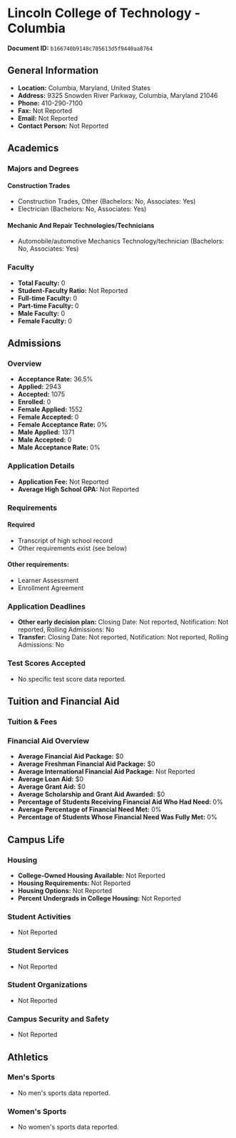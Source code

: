# Lincoln College of Technology - Columbia

**Document ID:** `b166740b9148c705613d5f9440aa8764`

## General Information

- **Location:** Columbia, Maryland, United States
- **Address:** 9325 Snowden River Parkway, Columbia, Maryland 21046
- **Phone:** 410-290-7100
- **Fax:** Not Reported
- **Email:** Not Reported
- **Contact Person:** Not Reported

## Academics

### Majors and Degrees

#### Construction Trades

- Construction Trades, Other (Bachelors: No, Associates: Yes)
- Electrician (Bachelors: No, Associates: Yes)

#### Mechanic And Repair Technologies/Technicians

- Automobile/automotive Mechanics Technology/technician (Bachelors: No, Associates: Yes)

### Faculty

- **Total Faculty:** 0
- **Student-Faculty Ratio:** Not Reported
- **Full-time Faculty:** 0
- **Part-time Faculty:** 0
- **Male Faculty:** 0
- **Female Faculty:** 0

## Admissions

### Overview

- **Acceptance Rate:** 36.5%
- **Applied:** 2943
- **Accepted:** 1075
- **Enrolled:** 0
- **Female Applied:** 1552
- **Female Accepted:** 0
- **Female Acceptance Rate:** 0%
- **Male Applied:** 1371
- **Male Accepted:** 0
- **Male Acceptance Rate:** 0%

### Application Details

- **Application Fee:** Not Reported
- **Average High School GPA:** Not Reported

### Requirements

#### Required

- Transcript of high school record
- Other requirements exist (see below)

#### Other requirements:

- Learner Assessment
- Enrollment Agreement

### Application Deadlines

- **Other early decision plan:** Closing Date: Not reported, Notification: Not reported, Rolling Admissions: No
- **Transfer:** Closing Date: Not reported, Notification: Not reported, Rolling Admissions: No

### Test Scores Accepted

- No specific test score data reported.

## Tuition and Financial Aid

### Tuition & Fees


### Financial Aid Overview

- **Average Financial Aid Package:** $0
- **Average Freshman Financial Aid Package:** $0
- **Average International Financial Aid Package:** Not Reported
- **Average Loan Aid:** $0
- **Average Grant Aid:** $0
- **Average Scholarship and Grant Aid Awarded:** $0
- **Percentage of Students Receiving Financial Aid Who Had Need:** 0%
- **Average Percentage of Financial Need Met:** 0%
- **Percentage of Students Whose Financial Need Was Fully Met:** 0%

## Campus Life

### Housing

- **College-Owned Housing Available:** Not Reported
- **Housing Requirements:** Not Reported
- **Housing Options:** Not Reported
- **Percent Undergrads in College Housing:** Not Reported

### Student Activities

- Not Reported

### Student Services

- Not Reported

### Student Organizations

- Not Reported

### Campus Security and Safety

- Not Reported

## Athletics

### Men's Sports

- No men's sports data reported.

### Women's Sports

- No women's sports data reported.
